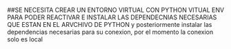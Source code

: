 ##SE NECESITA CREAR UN ENTORNO VIRTUAL CON PYTHON VITUAL ENV PARA PODER REACTIVAR E INSTALAR LAS DEPENDECNIAS NECESARIAS QUE ESTAN EN EL ARVCHIVO DE PYTHON
y posteriormente instalar las dependencias necesarias para su conexion, por el momento la conexion solo es local
